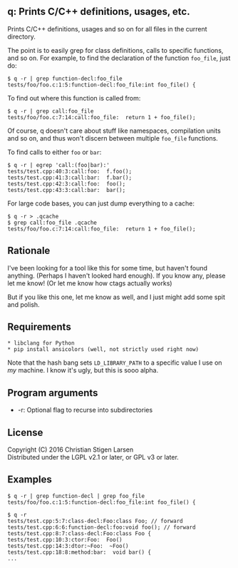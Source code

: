 q: Prints C/C++ definitions, usages, etc.
-----------------------------------------

Prints C/C++ definitions, usages and so on for all files in the current
directory.

The point is to easily grep for class definitions, calls to specific functions,
and so on. For example, to find the declaration of the function `foo_file`,
just do:

    $ q -r | grep function-decl:foo_file
    tests/foo/foo.c:1:5:function-decl:foo_file:int foo_file() {

To find out where this function is called from:

    $ q -r | grep call:foo_file
    tests/foo/foo.c:7:14:call:foo_file:  return 1 + foo_file();

Of course, q doesn't care about stuff like namespaces, compilation units and so
on, and thus won't discern between multiple `foo_file` functions.

To find calls to either `foo` or `bar`:

    $ q -r | egrep 'call:(foo|bar):'
    tests/test.cpp:40:3:call:foo:  f.foo();
    tests/test.cpp:41:3:call:bar:  f.bar();
    tests/test.cpp:42:3:call:foo:  foo();
    tests/test.cpp:43:3:call:bar:  bar();

For large code bases, you can just dump everything to a cache:

    $ q -r > .qcache
    $ grep call:foo_file .qcache
    tests/foo/foo.c:7:14:call:foo_file:  return 1 + foo_file();

Rationale
---------

I've been looking for a tool like this for some time, but haven't found
anything. (Perhaps I haven't looked hard enough). If you know any, please let
me know! (Or let me know how ctags actually works)

But if you like this one, let me know as well, and I just might add some spit
and polish.

Requirements
------------

    * libclang for Python
    * pip install ansicolors (well, not strictly used right now)

Note that the hash bang sets `LD_LIBRARY_PATH` to a specific value I use on
*my* machine. I know it's ugly, but this is sooo alpha.

Program arguments
-----------------

  * -r: Optional flag to recurse into subdirectories

License
-------

Copyright (C) 2016 Christian Stigen Larsen  
Distributed under the LGPL v2.1 or later, or GPL v3 or later.

Examples
--------

    $ q -r | grep function-decl | grep foo_file
    tests/foo/foo.c:1:5:function-decl:foo_file:int foo_file() {

    $ q -r
    tests/test.cpp:5:7:class-decl:Foo:class Foo; // forward
    tests/test.cpp:6:6:function-decl:foo:void foo(); // forward
    tests/test.cpp:8:7:class-decl:Foo:class Foo {
    tests/test.cpp:10:3:ctor:Foo:  Foo()
    tests/test.cpp:14:3:dtor:~Foo:  ~Foo()
    tests/test.cpp:18:8:method:bar:  void bar() {
    ...
